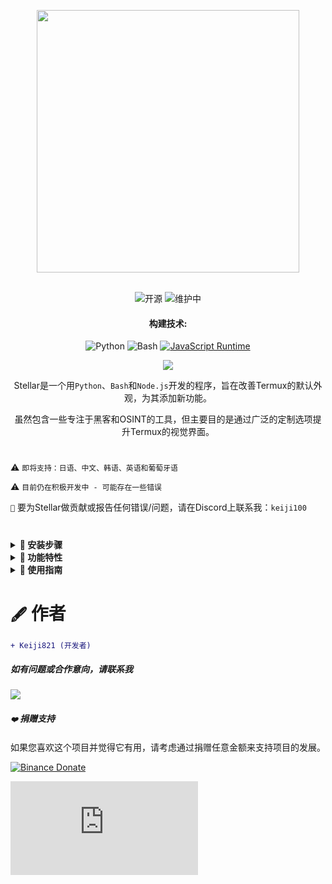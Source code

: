 <p align="center"> <kbd> <img src="https://i.pinimg.com/originals/02/87/d3/0287d3ba8b3330fca99f69e2001d3168.gif?semt=ais_hybrid&w=740" width="420"> </kbd><br><br>

<div align="center">

![开源](https://img.shields.io/badge/开源-3DA639?style=for-the-badge&logo=open-source-initiative&logoColor=white) ![维护中](https://img.shields.io/badge/维护中(是)-2ea44f?style=for-the-badge)

<h4>构建技术:</h4>

![Python](https://img.shields.io/badge/Python-3776AB?style=for-the-badge&logo=python&logoColor=white)
![Bash](https://img.shields.io/badge/Shell脚本-121011?style=for-the-badge&logo=gnu-bash&logoColor=white)
[![JavaScript Runtime](https://img.shields.io/badge/JavaScript运行时-Node.js-yellow?style=for-the-badge&logo=javascript&logoColor=white&color=f7df1e&labelColor=000000)](https://nodejs.org/)

</div>

<div align="center">
    <img src="https://img.shields.io/badge/Stellar-6C00FF?style=for-the-badge&logo=stellar&logoColor=white&labelColor=121212"><br>
    <strong></strong>
</div>

<div align="center">

Stellar是一个用`Python`、`Bash`和`Node.js`开发的程序，旨在改善Termux的默认外观，为其添加新功能。

虽然包含一些专注于黑客和OSINT的工具，但主要目的是通过广泛的定制选项提升Termux的视觉界面。

</div>

#

⚠️ `即将支持：日语、中文、韩语、英语和葡萄牙语`

⚠️ `目前仍在积极开发中 - 可能存在一些错误`

`📌` 要为Stellar做贡献或报告任何错误/问题，请在Discord上联系我：`keiji100`

#

<details>
<summary><b>🔖 安装步骤</b></summary>

##### 按照以下步骤安装Stellar:

```shell script
git clone https://github.com/Keiji821/Stellar
```

```shell script
cd Stellar
```

```shell script
bash install.sh
```

##### 运行`bash install.sh`后，所有内容将自动安装（请确保网络连接稳定）。安装完成后，您的Termux会话将重启。为确保TOR功能正常，建议完全关闭后重新打开Termux。

</details>

<details>
<summary><b>📑 功能特性</b></summary>

##### Stellar OS提供了一系列专注于OSINT和黑客的命令（全部可选）。主要目标仍是Termux定制。包含的命令脚本：

#### `🔧` 系统
| 命令       | 说明 |  
|--------------|-------------|  
| `reload`     | 重新加载系统横幅 |  
| `ui`         | 自定义横幅外观和颜色 |  
| `uninstall`  | 完全卸载Stellar |  
| `update`     | 从GitHub更新Stellar |  
| `bash`       | 重启终端会话 |  
| `history -c` | 清除终端命令历史 |  
| `reset`      | 将终端重置为默认状态 |  
| `my`         | 显示您的Stellar个人资料 |  
| `userconf`   | 配置您的Stellar个人资料 |  

#### `🛠️` 实用工具
| 命令         | 说明 |  
|----------------|-------------|  
| `ia`           | 免费AI API服务 |  
| `ia-image`     | AI图像生成器 |  
| `translator`   | 实时翻译 |  
| `myip`         | 显示您的公网IP |  
| `passwordgen`  | 生成安全密码 |  
| `encrypt-file` | 文件加密工具 |  

#### `📡` OSINT (信息收集)  
| 命令         | 说明 |  
|----------------|-------------|  
| `ipinfo`       | 获取IP地址信息 |  
| `urlinfo`      | URL分析工具 |  
| `userfinder`   | 跨平台用户搜索 |  
| `phoneinfo`    | 电话号码查询 |  
| `metadatainfo` | 文件元数据提取 |  
| `emailsearch`  | 电子邮件搜索工具 |  

#### `📱` Discord
| 命令                | 说明 |  
|-----------------------|-------------|  
| `userinfo`            | 获取用户信息(通过ID) |  
| `serverinfo`          | 获取服务器信息(通过ID) |  
| `searchinvites`       | Discord邀请链接搜索 |  
| `inviteinfo`          | 邀请链接分析器 |  
| `role-mapper`         | 服务器角色映射器(需要服务器ID) |  
| `mutual-servers`      | 检查用户之间的共享服务器 |  
| `webhook-mass-spam`   | Webhook垃圾信息工具 |  
| `mass-delete-channels`| 批量删除频道(仅限自有服务器) |  

#### `📸` Instagram OSINT 
| 命令        | 说明 |  
|---------------|-------------|  
| `profileinfo` | Instagram个人资料元数据提取 |  

#### `🛡️` 渗透测试 
| 命令    | 说明 |  
|-----------|-------------|  
| `ddos`    | DDoS攻击工具(IP+端口) |  
| `tunnel`  | 托管可捕获访问者IP的图像 |  

##### Stellar在后台持续运行TOR以提供匿名保护。

</details>

<details>
<summary><b>📄 使用指南</b></summary>

##### 使用简单 - 安装后，正常使用Termux即可。`ui`命令可让您自定义：
- ASCII艺术显示
- 配色方案
- 背景颜色（包括浅色/深色主题）

##### `ui`命令还允许完全自定义Termux主题，包括从深色改为浅色/蓝色背景等。

</details>

#

# `🖋️` 作者

```diff
+ Keiji821 (开发者)
```

##### 如有问题或合作意向，请联系我

<p align="left">
  <a href="https://discord.com/users/983476283491110932">
<img src="https://img.shields.io/badge/Discord-Keiji-%235865F2?style=for-the-badge&logo=discord&logoColor=white">
  </a>
</p>

##### `❤️` 捐赠支持

如果您喜欢这个项目并觉得它有用，请考虑通过捐赠任意金额来支持项目的发展。

[![Binance Donate](https://img.shields.io/badge/Binance%20Pay-F0B90B?style=for-the-badge&logo=binance&logoColor=white&label=捐赠&labelColor=black&message=763579717)](https://pay.binance.com/en)

[![PayPal Donate](https://img.shields.io/badge/PayPal-00457C?style=for-the-badge&logo=paypal&logoColor=white&label=捐赠&labelColor=003087&message=felixdppdcg69@gmail.com)](https://paypal.me/felixdppdcg69)
